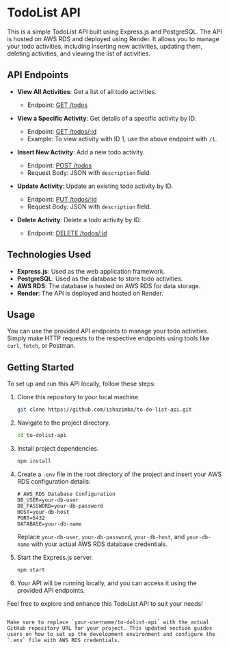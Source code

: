 # TodoList API

This is a simple TodoList API built using Express.js and PostgreSQL. The API is hosted on AWS RDS and deployed using Render. It allows you to manage your todo activities, including inserting new activities, updating them, deleting activities, and viewing the list of activities.

## API Endpoints

- **View All Activities**: Get a list of all todo activities.
  - Endpoint: [GET /todos](https://mytodolist-96gk.onrender.com/todos)

- **View a Specific Activity**: Get details of a specific activity by ID.
  - Endpoint: [GET /todos/:id](https://mytodolist-96gk.onrender.com/todos/1)
  - Example: To view activity with ID 1, use the above endpoint with `/1`.

- **Insert New Activity**: Add a new todo activity.
  - Endpoint: [POST /todos](https://mytodolist-96gk.onrender.com/todos)
  - Request Body: JSON with `description` field.

- **Update Activity**: Update an existing todo activity by ID.
  - Endpoint: [PUT /todos/:id](https://mytodolist-96gk.onrender.com/todos/1)
  - Request Body: JSON with `description` field.

- **Delete Activity**: Delete a todo activity by ID.
  - Endpoint: [DELETE /todos/:id](https://mytodolist-96gk.onrender.com/todos/1)

## Technologies Used

- **Express.js**: Used as the web application framework.
- **PostgreSQL**: Used as the database to store todo activities.
- **AWS RDS**: The database is hosted on AWS RDS for data storage.
- **Render**: The API is deployed and hosted on Render.


## Usage

You can use the provided API endpoints to manage your todo activities. Simply make HTTP requests to the respective endpoints using tools like `curl`, `fetch`, or Postman.

## Getting Started

To set up and run this API locally, follow these steps:

1. Clone this repository to your local machine.

   ```bash
   git clone https://github.com/ishazimba/to-do-list-api.git
   ```

2. Navigate to the project directory.

   ```bash
   cd to-dolist-api
   ```

3. Install project dependencies.

   ```bash
   npm install
   ```

4. Create a `.env` file in the root directory of the project and insert your AWS RDS configuration details:

   ```env
   # AWS RDS Database Configuration
   DB_USER=your-db-user
   DB_PASSWORD=your-db-password
   HOST=your-db-host
   PORT=5432
   DATABASE=your-db-name
   ```

   Replace `your-db-user`, `your-db-password`, `your-db-host`, and `your-db-name` with your actual AWS RDS database credentials.

5. Start the Express.js server.

   ```bash
   npm start
   ```

6. Your API will be running locally, and you can access it using the provided API endpoints.

Feel free to explore and enhance this TodoList API to suit your needs!
```

Make sure to replace `your-username/to-dolist-api` with the actual GitHub repository URL for your project. This updated section guides users on how to set up the development environment and configure the `.env` file with AWS RDS credentials.

